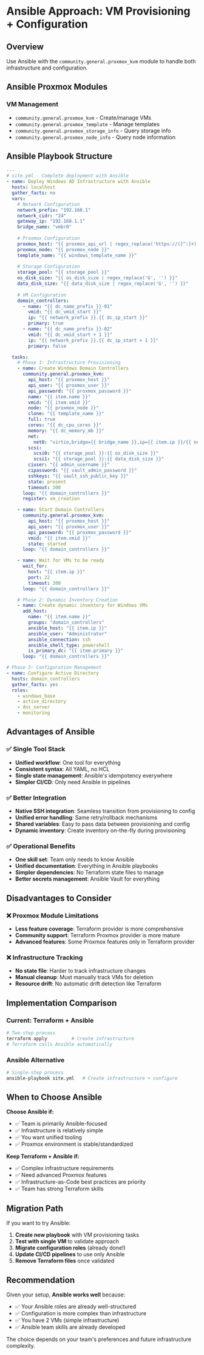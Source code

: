 # Ansible Approach: VM Provisioning + Configuration

## Overview

Use Ansible with the `community.general.proxmox_kvm` module to handle both infrastructure and configuration.

## Ansible Proxmox Modules

### VM Management
- `community.general.proxmox_kvm` - Create/manage VMs
- `community.general.proxmox_template` - Manage templates
- `community.general.proxmox_storage_info` - Query storage info
- `community.general.proxmox_node_info` - Query node information

## Ansible Playbook Structure

```yaml
---
# site.yml - Complete deployment with Ansible
- name: Deploy Windows AD Infrastructure with Ansible
  hosts: localhost
  gather_facts: no
  vars:
    # Network Configuration
    network_prefix: "192.168.1"
    network_cidr: "24"
    gateway_ip: "192.168.1.1"
    bridge_name: "vmbr0"
    
    # Proxmox Configuration
    proxmox_host: "{{ proxmox_api_url | regex_replace('https://([^:]+):.*', '\\1') }}"
    proxmox_node: "{{ proxmox_node }}"
    template_name: "{{ windows_template_name }}"
    
    # Storage Configuration
    storage_pool: "{{ storage_pool }}"
    os_disk_size: "{{ os_disk_size | regex_replace('G', '') }}"
    data_disk_size: "{{ data_disk_size | regex_replace('G', '') }}"
    
    # VM Configuration
    domain_controllers:
      - name: "{{ dc_name_prefix }}-01" 
        vmid: "{{ dc_vmid_start }}"
        ip: "{{ network_prefix }}.{{ dc_ip_start }}"
        primary: true
      - name: "{{ dc_name_prefix }}-02"
        vmid: "{{ dc_vmid_start + 1 }}"
        ip: "{{ network_prefix }}.{{ dc_ip_start + 1 }}"
        primary: false

  tasks:
    # Phase 1: Infrastructure Provisioning
    - name: Create Windows Domain Controllers
      community.general.proxmox_kvm:
        api_host: "{{ proxmox_host }}"
        api_user: "{{ proxmox_user }}"
        api_password: "{{ proxmox_password }}"
        name: "{{ item.name }}"
        vmid: "{{ item.vmid }}"
        node: "{{ proxmox_node }}"
        clone: "{{ template_name }}"
        full: true
        cores: "{{ dc_cpu_cores }}"
        memory: "{{ dc_memory_mb }}"
        net:
          net0: "virtio,bridge={{ bridge_name }},ip={{ item.ip }}/{{ network_cidr }},gw={{ gateway_ip }}"
        scsi:
          scsi0: "{{ storage_pool }}:{{ os_disk_size }}"
          scsi1: "{{ storage_pool }}:{{ data_disk_size }}"
        ciuser: "{{ admin_username }}"
        cipassword: "{{ vault_admin_password }}"
        sshkeys: "{{ vault_ssh_public_key }}"
        state: present
        timeout: 300
      loop: "{{ domain_controllers }}"
      register: vm_creation

    - name: Start Domain Controllers
      community.general.proxmox_kvm:
        api_host: "{{ proxmox_host }}"
        api_user: "{{ proxmox_user }}"
        api_password: "{{ proxmox_password }}"
        vmid: "{{ item.vmid }}"
        state: started
      loop: "{{ domain_controllers }}"

    - name: Wait for VMs to be ready
      wait_for:
        host: "{{ item.ip }}"
        port: 22
        timeout: 300
      loop: "{{ domain_controllers }}"

    # Phase 2: Dynamic Inventory Creation
    - name: Create dynamic inventory for Windows VMs
      add_host:
        name: "{{ item.name }}"
        groups: "domain_controllers"
        ansible_host: "{{ item.ip }}"
        ansible_user: "Administrator"
        ansible_connection: ssh
        ansible_shell_type: powershell
        is_primary_dc: "{{ item.primary }}"
      loop: "{{ domain_controllers }}"

# Phase 3: Configuration Management
- name: Configure Active Directory
  hosts: domain_controllers
  gather_facts: yes
  roles:
    - windows_base
    - active_directory  
    - dns_server
    - monitoring
```

## Advantages of Ansible

### ✅ **Single Tool Stack**
- **Unified workflow**: One tool for everything
- **Consistent syntax**: All YAML, no HCL
- **Single state management**: Ansible's idempotency everywhere
- **Simpler CI/CD**: Only need Ansible in pipelines

### ✅ **Better Integration** 
- **Native SSH integration**: Seamless transition from provisioning to config
- **Unified error handling**: Same retry/rollback mechanisms
- **Shared variables**: Easy to pass data between provisioning and config
- **Dynamic inventory**: Create inventory on-the-fly during provisioning

### ✅ **Operational Benefits**
- **One skill set**: Team only needs to know Ansible
- **Unified documentation**: Everything in Ansible playbooks
- **Simpler dependencies**: No Terraform state files to manage
- **Better secrets management**: Ansible Vault for everything

## Disadvantages to Consider

### ❌ **Proxmox Module Limitations**
- **Less feature coverage**: Terraform provider is more comprehensive
- **Community support**: Terraform Proxmox provider is more mature
- **Advanced features**: Some Proxmox features only in Terraform provider

### ❌ **Infrastructure Tracking**
- **No state file**: Harder to track infrastructure changes
- **Manual cleanup**: Must manually track VMs for deletion
- **Resource drift**: No automatic drift detection like Terraform

## Implementation Comparison

### Current: Terraform + Ansible
```bash
# Two-step process
terraform apply         # Create infrastructure  
# Terraform calls Ansible automatically
```

### Ansible Alternative
```bash  
# Single-step process
ansible-playbook site.yml   # Create infrastructure + configure
```

## When to Choose Ansible

**Choose Ansible if:**
- ✅ Team is primarily Ansible-focused
- ✅ Infrastructure is relatively simple
- ✅ You want unified tooling
- ✅ Proxmox environment is stable/standardized

**Keep Terraform + Ansible if:**
- ✅ Complex infrastructure requirements
- ✅ Need advanced Proxmox features
- ✅ Infrastructure-as-Code best practices are priority
- ✅ Team has strong Terraform skills

## Migration Path

If you want to try Ansible:

1. **Create new playbook** with VM provisioning tasks
2. **Test with single VM** to validate approach  
3. **Migrate configuration roles** (already done!)
4. **Update CI/CD pipelines** to use only Ansible
5. **Remove Terraform files** once validated

## Recommendation

Given your setup, **Ansible works well** because:
- ✅ Your Ansible roles are already well-structured  
- ✅ Configuration is more complex than infrastructure
- ✅ You have 2 VMs (simple infrastructure)
- ✅ Ansible team skills are already developed

The choice depends on your team's preferences and future infrastructure complexity.
